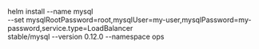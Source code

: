helm install --name mysql \
  --set mysqlRootPassword=root,mysqlUser=my-user,mysqlPassword=my-password,service.type=LoadBalancer \
    stable/mysql --version 0.12.0 --namespace ops